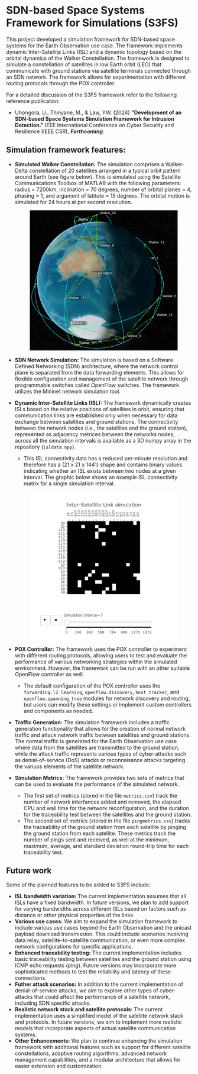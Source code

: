 # SDN-based Space Systems Framework for Simulations (S3FS)

This project developed a simulation framework for SDN-based space systems for the Earth Observation use case. The framework implements dynamic Inter-Satellite Links (ISL) and a dynamic topology based on the orbital dynamics of the Walker Constellation. The framework is designed to simulate a constellation of satellites in low Earth orbit (LEO) that communicate with ground stations via satellite terminals connected through an SDN network. The framework allows for experimentation with different routing protocols through the POX controller.

For a detailed discussion of the S3FS framework refer to the following reference publication:

- Uhongora, U., Thinyane, M., & Law, YW. (2024) __"Development of an SDN-based Space Systems Simulation Framework for Intrusion Detection."__ IEEE International Conference on Cyber Security and Resilience (IEEE CSR), *__Forthcoming__*.

## Simulation framework features:

- **Simulated Walker Constellation:** The simulation comprises a Walker-Delta constellation of 20 satellites arranged in a typical orbit pattern around Earth (see figure below). This is simulated using the Satellite Communications Toolbox of MATLAB with the following parameters: radius = 7200km, inclination = 70 degrees, number of orbital planes = 4, phasing = 1, and argument of latitute = 15 degrees. The orbital motion is simulated for 24 hours at per second resolution. 
    <p align="center">
        <img src="graphics/walker.png" alt="ISL Connectivity Matrix for interval 7" width="400">
    </p>
- **SDN Network Simulation:** The simulation is based on a Software Defined Networking (SDN) architecture, where the network control plane is separated from the data forwarding elements. This allows for flexible configuration and management of the satellite network through programmable switches called OpenFlow switches. The framework utilizes the Mininet network simulation tool. 
- **Dynamic Inter-Satellite Links (ISL):** The framework dynamically creates ISLs based on the relative positions of satellites in orbit, ensuring that communication links are established only when necessary for data exchange between satellites and ground stations. The connectivity between the network nodes (i.e., the satellites and the ground station), represented as adjacency metrices between the networks nodes, across all the simulation intervals is available as a 3D numpy array in the repository (`isldata.npy`).  

   - This ISL connectivity data has a reduced per-minute resolution and therefore has a (21 x 21 x 1441) shape and contains binary values indicating whether an ISL exists between two nodes at a given interval. The graphic below shows an example ISL connectivity matrix for a single simulation interval.
    <p align="center">
        <img src="graphics/isldata.png" alt="ISL Connectivity Matrix for interval 7" width="400">
    </p>
- **POX Controller:** The framework uses the POX controller to experiment with different routing protocols, allowing users to test and evaluate the performance of various networking strategies within the simulated environment. However, the framework can be run with an other suitable OpenFlow controller as well. 
   - The default configuration of the POX controller uses the `forwarding.l2_learning`, `openflow.discovery`, `host_tracker`, and `openflow.spanning_tree` modules for network discovery and routing, but users can modify these settings or implement custom controllers and components as needed.
- **Traffic Generation:** The simulation framework includes a traffic generation functionality that allows for the creation of normal network traffic and attack network traffic between satellites and ground stations. The normal traffic is generated for the Earth Observation use case where data from the satellites are transmitted to the ground station, while the attack traffic represents various types of cyber-attacks such as denial-of-service (DoS) attacks or reconnaisance attacks targeting the variuos elements of the satellite network.
- **Simulation Metrics:** The framework provides two sets of metrics that can be used to evaluate the performance of the simulated network. 
   - The first set of metrics (stored in the file `metrics.csv`) track the number of network interfances added and removed, the elapsed CPU and wall time for the network reconfiguration, and the duration for the traceability test between the satellites and the ground station. 
   - The second set of metrics (stored in the file `pingmetrics.csv`) tracks the traceability of the ground station from each satellite by pinging the ground station from each satellite. These metrics track the number of pings sent and received, as well at the minimum, maximum, average, and standard deviation round-trip time for each traceability test.


## Future work
Some of the planned features to be added to S3FS include:
- **ISL bandwidth variation:** The current implementation assumes that all ISLs have a fixed bandwidth. In future versions, we plan to add support for varying bandwidths across different ISLs based on factors such as distance or other physical properties of the links.
- **Various use cases:** We aim to expand the simulation framework to include various use cases beyond the Earth Observation and the unicast payload download transmission. This could include scenarios involving data relay, satellite-to-satellite communication, or even more complex network configurations for specific applications.
- **Enhanced traceability testing:** The current implementation includes basic traceability testing between satellites and the ground station using ICMP echo requests (ping). Future versions may incorporate more sophisticated methods to test the reliability and latency of these connections.
- **Futher attack scenarios:** In addition to the current implementation of denial-of-service attacks, we aim to explore other types of cyber-attacks that could affect the performance of a satellite network, including SDN specific attacks.
- **Realistic network stack and satellite protocols:** The current implementation uses a simplified model of the satellite network stack and protocols. In future versions, we aim to implement more realistic models that incorporate aspects of actual satellite communication systems.
- **Other Enhancements:** We plan to continue enhancing the simulation framework with additional features such as support for different satellite constellations, adaptive routing algorithms, advanced network management capabilities, and a modular architecture that allows for easier extension and customization.